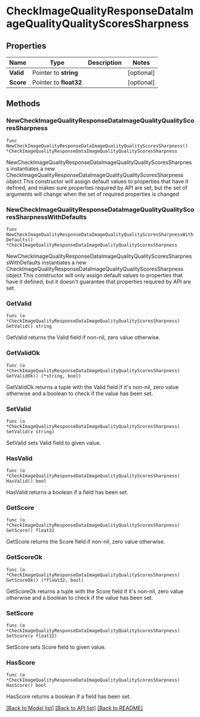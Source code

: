 # CheckImageQualityResponseDataImageQualityQualityScoresSharpness

## Properties

Name | Type | Description | Notes
------------ | ------------- | ------------- | -------------
**Valid** | Pointer to **string** |  | [optional] 
**Score** | Pointer to **float32** |  | [optional] 

## Methods

### NewCheckImageQualityResponseDataImageQualityQualityScoresSharpness

`func NewCheckImageQualityResponseDataImageQualityQualityScoresSharpness() *CheckImageQualityResponseDataImageQualityQualityScoresSharpness`

NewCheckImageQualityResponseDataImageQualityQualityScoresSharpness instantiates a new CheckImageQualityResponseDataImageQualityQualityScoresSharpness object
This constructor will assign default values to properties that have it defined,
and makes sure properties required by API are set, but the set of arguments
will change when the set of required properties is changed

### NewCheckImageQualityResponseDataImageQualityQualityScoresSharpnessWithDefaults

`func NewCheckImageQualityResponseDataImageQualityQualityScoresSharpnessWithDefaults() *CheckImageQualityResponseDataImageQualityQualityScoresSharpness`

NewCheckImageQualityResponseDataImageQualityQualityScoresSharpnessWithDefaults instantiates a new CheckImageQualityResponseDataImageQualityQualityScoresSharpness object
This constructor will only assign default values to properties that have it defined,
but it doesn't guarantee that properties required by API are set

### GetValid

`func (o *CheckImageQualityResponseDataImageQualityQualityScoresSharpness) GetValid() string`

GetValid returns the Valid field if non-nil, zero value otherwise.

### GetValidOk

`func (o *CheckImageQualityResponseDataImageQualityQualityScoresSharpness) GetValidOk() (*string, bool)`

GetValidOk returns a tuple with the Valid field if it's non-nil, zero value otherwise
and a boolean to check if the value has been set.

### SetValid

`func (o *CheckImageQualityResponseDataImageQualityQualityScoresSharpness) SetValid(v string)`

SetValid sets Valid field to given value.

### HasValid

`func (o *CheckImageQualityResponseDataImageQualityQualityScoresSharpness) HasValid() bool`

HasValid returns a boolean if a field has been set.

### GetScore

`func (o *CheckImageQualityResponseDataImageQualityQualityScoresSharpness) GetScore() float32`

GetScore returns the Score field if non-nil, zero value otherwise.

### GetScoreOk

`func (o *CheckImageQualityResponseDataImageQualityQualityScoresSharpness) GetScoreOk() (*float32, bool)`

GetScoreOk returns a tuple with the Score field if it's non-nil, zero value otherwise
and a boolean to check if the value has been set.

### SetScore

`func (o *CheckImageQualityResponseDataImageQualityQualityScoresSharpness) SetScore(v float32)`

SetScore sets Score field to given value.

### HasScore

`func (o *CheckImageQualityResponseDataImageQualityQualityScoresSharpness) HasScore() bool`

HasScore returns a boolean if a field has been set.


[[Back to Model list]](../README.md#documentation-for-models) [[Back to API list]](../README.md#documentation-for-api-endpoints) [[Back to README]](../README.md)



